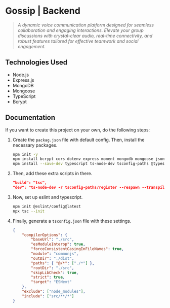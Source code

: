 # Gossip | Backend

> *A dynamic voice communication platform designed for seamless collaboration and engaging interactions. Elevate your group discussions with crystal-clear audio, real-time connectivity, and robust features tailored for effective teamwork and social engagement.*

## Technologies Used

- Node.js
- Express.js
- MongoDB
- Mongoose
- TypeScript
- Bcrypt

## Documentation

If you want to create this project on your own, do the following steps:

1. Create the `packag.json` file with default config. Then, install the necessary packages.

    ```bash
    npm init -y
    npm install bcrypt cors dotenv express moment mongodb mongoose jsonwebtoken
    npm install --save-dev typescript ts-node-dev tsconfig-paths @types/node @types/express @types/cors @types/bcrypt @types/jsonwebtoken
    ```

2. Then, add these extra scripts in there.

    ```json
    "build": "tsc",
    "dev": "ts-node-dev -r tsconfig-paths/register --respawn --transpile-only src/index.ts",
    ```

3. Now, set up eslint and typescript.

    ```bash
    npm init @eslint/config@latest
    npx tsc --init
    ```

4. Finally, generate a `tsconfig.json` file with these settings.

    ```json
    {
        "compilerOptions": {
            "baseUrl": "./src",
            "esModuleInterop": true,
            "forceConsistentCasingInFileNames": true,
            "module": "commonjs",
            "outDir": "./dist",
            "paths": { "@/*": ["./*"] },
            "rootDir": "./src",
            "skipLibCheck": true,
            "strict": true,
            "target": "ESNext"
        },
        "exclude": ["node_modules"],
        "include": ["src/**/*"]
    }
    ```

